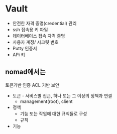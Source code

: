 # Vault 
- 안전한 자격 증명(credential) 관리
- ssh 접속용 키 파일
- 데이터베이스 접속 자격 증명
- 사용자 계정/ 시크릿 번호
- Putty 인증서
- APi 키


## nomad에서는
토큰기반 인증
ACL 기반 보안
- 토큰 - 서비스별 접근, 하나 또는 그 이상의 정책과 연결
    - management(root), client
- 정책
    - 기능 또는 작업에 대한 규칙들로 구성
    - 규칙
- 기능

